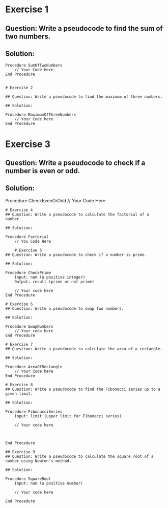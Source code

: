 # Exercise 1

## Question: Write a pseudocode to find the sum of two numbers.

## Solution:

```code
Procedure SumOfTwoNumbers
    // Your Code Here
End Procedure


# Exercise 2

## Question: Write a pseudocode to find the maximum of three numbers.

## Solution:

Procedure MaximumOfThreeNumbers
    // Your Code here
End Procedure
```
# Exercise 3
## Question: Write a pseudocode to check if a number is even or odd.

## Solution:

Procedure CheckEvenOrOdd
    // Your Code Here

```
# Exercise 4
## Question: Write a pseudocode to calculate the factorial of a number.

## Solution:

Procedure Factorial
    // You Code Here

    # Exercise 5
## Question: Write a pseudocode to check if a number is prime.

## Solution:

Procedure CheckPrime
    Input: num (a positive integer)
    Output: result (prime or not prime)
    
    // Your code here
End Procedure

# Exercise 6
## Question: Write a pseudocode to swap two numbers.

## Solution:

Procedure SwapNumbers
    // Your code here
End Procedure

# Exercise 7
## Question: Write a pseudocode to calculate the area of a rectangle.

## Solution:

Procedure AreaOfRectangle
    // Your code here
End Procedure

# Exercise 8
## Question: Write a pseudocode to find the Fibonacci series up to a given limit.

## Solution:

Procedure FibonacciSeries
    Input: limit (upper limit for Fibonacci series)

    // Your code here



End Procedure

## Exercise 9
## Question: Write a pseudocode to calculate the square root of a number using Newton's method.

## Solution:

Procedure SquareRoot
    Input: num (a positive number)

    // Your code here

End Procedure